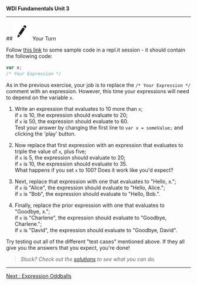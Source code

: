 **WDI Fundamentals Unit 3**

---

##![Your Turn](../assets/exercise.png) Your Turn

Follow [this link](http://repl.it/hhf) to some sample code in a repl.it session - it should contain the following code:

```javascript
var x;
/* Your Expression */
```

As in the previous exercise, your job is to replace the `/* Your Expression */` comment with an expression. However, this time your expressions will need to depend on the variable `x`.

1. Write an expression that evaluates to 10 more than `x`;<br>
if `x` is 10, the expression should evaluate to 20;<br>
if `x` is 50, the expression should evaluate to 60.<br>
Test your answer by changing the first line to `var x = someValue;` and clicking the 'play' button.

2. Now replace that first expression with an expression that evaluates to triple the value of `x`, plus five;<br>
if `x` is 5, the expression should evaluate to 20;<br>
if `x` is 10, the expression should evaluate to 35.<br>
What happens if you set `x` to 100? Does it work like you'd expect?

3. Next, replace that expression with one that evaluates to "Hello, x.";<br>
if `x` is "Alice", the expression should evaluate to "Hello, Alice.";<br>
if `x` is "Bob", the expression should evaluate to "Hello, Bob.".

4. Finally, replace the prior expression with one that evaluates to "Goodbye, x.";<br>
if `x` is "Charlene", the expression should evaluate to "Goodbye, Charlene.";<br>
if `x` is "David", the expression should evaluate to "Goodbye, David".

Try testing out all of the different "test cases" mentioned above.
If they all give you the answers that you expect, you're done!

> *Stuck? Check out the [solutions](../exercise-solutions.md) to see what you can do.*

---
[Next : Expression Oddballs](08_lesson.md)
